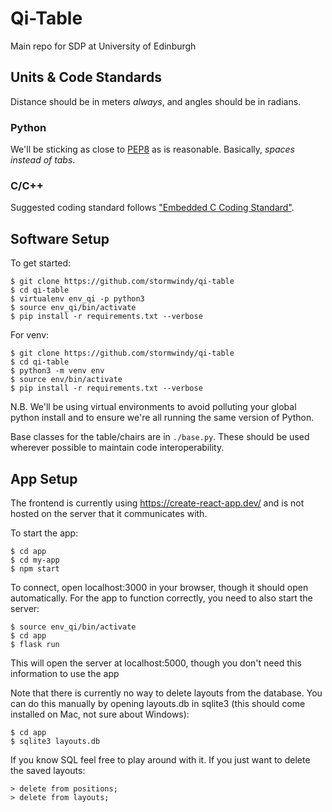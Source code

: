 # Qi-Table

Main repo for SDP at University of Edinburgh

## Units & Code Standards
Distance should be in meters *always*, and angles should be in radians.

### Python
We'll be sticking as close to [PEP8](https://www.python.org/dev/peps/pep-0008/)
as is reasonable. Basically, *spaces instead of tabs*.

### C/C++
Suggested coding standard follows ["Embedded C Coding Standard"](https://dl.dropbox.com/s/bu4nq51qvk5uzzh/barr_c_coding_standard_2018.pdf?dl=0).

## Software Setup

To get started:

```
$ git clone https://github.com/stormwindy/qi-table
$ cd qi-table
$ virtualenv env_qi -p python3
$ source env_qi/bin/activate
$ pip install -r requirements.txt --verbose
```

For venv:
```
$ git clone https://github.com/stormwindy/qi-table
$ cd qi-table
$ python3 -m venv env
$ source env/bin/activate
$ pip install -r requirements.txt --verbose
```

N.B. We'll be using virtual environments to avoid polluting your global python
install and to ensure we're all running the same version of Python.

Base classes for the table/chairs are in `./base.py`. These should be used
wherever possible to maintain code interoperability.

## App Setup

The frontend is currently using https://create-react-app.dev/ and is not hosted on the server that it communicates with.

To start the app:

```
$ cd app
$ cd my-app
$ npm start
```
To connect, open localhost:3000 in your browser, though it should open automatically. For the app to function correctly, you need to also start the server:

```
$ source env_qi/bin/activate
$ cd app
$ flask run
```
This will open the server at localhost:5000, though you don't need this information to use the app

Note that there is currently no way to delete layouts from the database. You can do this manually by opening layouts.db in sqlite3 (this should come installed on Mac, not sure about Windows):

```
$ cd app
$ sqlite3 layouts.db
```

If you know SQL feel free to play around with it. If you just want to delete the saved layouts:

```
> delete from positions;
> delete from layouts;
```


